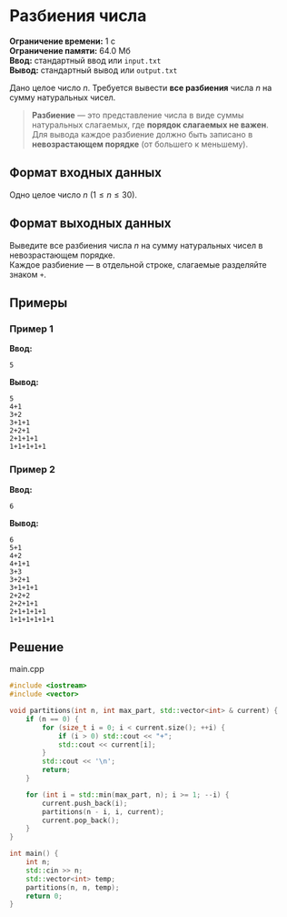 # Разбиения числа

**Ограничение времени:** 1 с  
**Ограничение памяти:** 64.0 Мб  
**Ввод:** стандартный ввод или `input.txt`  
**Вывод:** стандартный вывод или `output.txt`

Дано целое число $n$. Требуется вывести **все разбиения** числа $n$ на сумму натуральных чисел.

> **Разбиение** — это представление числа в виде суммы натуральных слагаемых, где **порядок слагаемых не важен**.  
> Для вывода каждое разбиение должно быть записано в **невозрастающем порядке** (от большего к меньшему).

## Формат входных данных

Одно целое число $n$ ($1 \leq n \leq 30$).

## Формат выходных данных

Выведите все разбиения числа $n$ на сумму натуральных чисел в невозрастающем порядке.  
Каждое разбиение — в отдельной строке, слагаемые разделяйте знаком `+`.

## Примеры

### Пример 1

**Ввод:**
```
5
```

**Вывод:**
```
5
4+1
3+2
3+1+1
2+2+1
2+1+1+1
1+1+1+1+1
```

### Пример 2

**Ввод:**
```
6
```

**Вывод:**
```
6
5+1
4+2
4+1+1
3+3
3+2+1
3+1+1+1
2+2+2
2+2+1+1
2+1+1+1+1
1+1+1+1+1+1
```
## Решение

main.cpp
```cpp
#include <iostream>
#include <vector>

void partitions(int n, int max_part, std::vector<int> & current) {
    if (n == 0) {
        for (size_t i = 0; i < current.size(); ++i) {
            if (i > 0) std::cout << "+";
            std::cout << current[i];
        }
        std::cout << '\n';
        return;
    }

    for (int i = std::min(max_part, n); i >= 1; --i) {
        current.push_back(i);
        partitions(n - i, i, current);
        current.pop_back();
    }
}

int main() {
    int n;
    std::cin >> n;
    std::vector<int> temp;
    partitions(n, n, temp);
    return 0;
}
```

